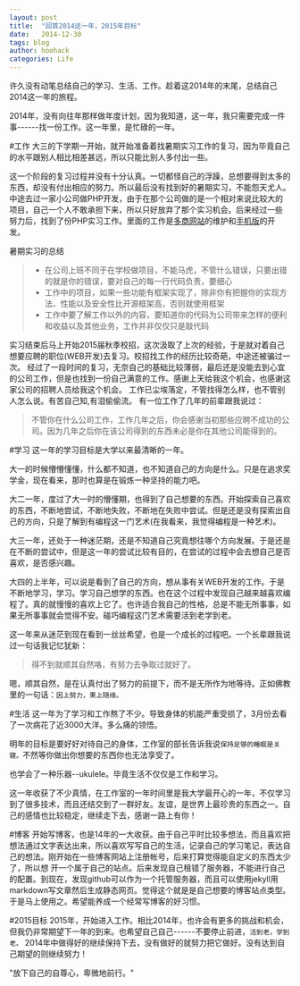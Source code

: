 ```yaml
---
layout: post
title:  "回首2014这一年，2015年目标"
date:   2014-12-30
tags: blog
author: hoohack
categories: Life
---
```


许久没有动笔总结自己的学习、生活、工作。趁着这2014年的末尾，总结自己2014这一年的旅程。

2014年，没有向往年那样做年度计划，因为我知道，这一年，我只需要完成一件事------找一份工作。这一年里，是忙碌的一年。

#工作
大三的下学期一开始，就开始准备着找暑期实习工作的复习，因为毕竟自己的水平跟别人相比相差甚远，所以只能比别人多付出一些。

这一个阶段的复习过程并没有十分认真。一切都怪自己的浮躁，总想要得到太多的东西，却没有付出相应的努力。所以最后没有找到好的暑期实习，不能怨天尤人。
中途去过一家小公司做PHP开发，由于在那个公司做的是一个相对来说比较大的项目，自己一个人不敢承担下来，所以只好放弃了那个实习机会。后来经过一些
努力后，找到了份PHP实习工作。里面的工作是[多商网站](http://www.ecduo.com)的维护和[手机版](http://m.ecduo.com)的开发。

暑期实习的总结

> * 在公司上班不同于在学校做项目，不能马虎，不管什么错误，只要出错的就是你的错误，要对自己的每一行代码负责，要细心
> * 工作中的项目，如果一些功能有框架实现了，除非你有把握你的实现方法、性能以及安全性比开源框架高，否则就使用框架
> * 工作中要了解工作以外的内容，要知道你的代码为公司带来怎样的便利和收益以及其他业务，工作并非仅仅只是敲代码

实习结束后马上开始2015届秋季校招，这次汲取了上次的经验，于是就对着自己想要应聘的职位(WEB开发)去复习。校招找工作的经历比较奇葩，中途还被骗过一次。
经过了一段时间的复习，无奈自己的基础比较薄弱，最后还是没能去到心宜的公司工作，但是也找到一份自己满意的工作。感谢上天给我这个机会，也感谢这家公司的招聘人员给我这个机会。
工作已尘埃落定，不管找得怎么样，也不管别人怎么说。有苦自己知,有泪偷偷流。
有一位工作了几年的前辈跟我说过：

> 不管你在什么公司工作，工作几年之后，你会感谢当初那些应聘不成功的公司。因为几年之后你在该公司得到的东西未必是你在其他公司能得到的。

#学习
这一年的学习目标是大学以来最清晰的一年。

大一的时候懵懵懂懂，什么都不知道，也不知道自己的方向是什么。只是在追求奖学金，现在看来，那时也算是在锻炼一种坚持的能力吧。

大二一年，度过了大一时的懵懂期，也得到了自己想要的东西。开始探索自己喜欢的东西，不断地尝试，不断地失败，不断地在失败中尝试。但是还是没有探索出自己的方向，只是了解到有编程这一门艺术(在我看来，我觉得编程是一种艺术)。

大三一年，还处于一种迷茫期，还是不知道自己究竟想往哪个方向发展。于是还是在不断的尝试中，但是这一年的尝试比较有目的，在尝试的过程中会去想自己是否喜欢，是否感兴趣。

大四的上半年，可以说是看到了自己的方向，想从事有关WEB开发的工作。于是不断地学习，学习。学习自己想学的东西。也在这个过程中发现自己越来越喜欢编程了。真的就慢慢的喜欢上它了。也许适合我自己的性格，总是不能无所事事，如果无所事事就会觉得不安。碰巧编程这门艺术需要活到老学到老。

这一年来从迷茫到现在看到一丝丝希望，也是一个成长的过程吧。一个长辈跟我说过一句话我记忆犹新：

> 得不到就顺其自然咯，有努力去争取过就好了。

嗯，顺其自然，是在认真付出了努力的前提下，而不是无所作为地等待。正如佛教里的一句话：```因上努力，果上随缘。```

#生活
这一年为了学习和工作熬了不少。导致身体的机能严重受损了，3月份去看了一次病花了近3000大洋。多么痛的领悟。

明年的目标是要好好对待自己的身体，工作室的部长告诉我说```保持足够的睡眠是关键。```不然等你做出你想要的东西你也无法享受了。

也学会了一种乐器--ukulele。毕竟生活不仅仅是工作和学习。

这一年收获了不少真情，在工作室的一年时间里是我大学最开心的一年，不仅学习到了很多技术，而且还结交到了一群好友。友谊，是世界上最珍贵的东西之一。自己的感情也比较稳定，继续走下去，感谢一路上有你！

#博客
开始写博客，也是14年的一大收获。由于自己平时比较多想法，而且喜欢把想法通过文字表达出来，所以喜欢写写自己的生活，记录自己的学习笔记，表达自己的想法。刚开始在一些博客网站上注册帐号，后来打算觉得能自定义的东西太少了，所以想
开一个属于自己的站点。后来发现自己租错了服务器，不能进行自己的配置。到现在，发现github可以作为一个托管服务器，而且可以使用jekyll用markdown写文章然后生成静态网页。觉得这个就是是自己想要的博客站点类型。于是马上使用之。希望能养成一个经常写博客的好习惯。

#2015目标
2015年，开始进入工作。相比2014年，也许会有更多的挑战和机会，但我仍非常期望下一年的到来。也希望自己自己------不要停止前进，````活到老，学到老。````
2014年中做得好的继续保持下去，没有做好的就努力把它做好。没有达到自己期望的则继续努力！

"放下自己的自尊心，卑微地前行。"
